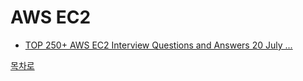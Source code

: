 # AWS EC2
* [TOP 250+ AWS EC2 Interview Questions and Answers 20 July ...]()

[목차로](https://github.com/smpark1020/tech-interview#%EB%AA%A9%EC%B0%A8)

